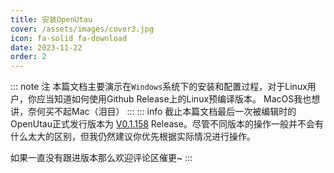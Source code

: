 ```yaml
---
title: 安装OpenUtau
cover: /assets/images/cover3.jpg
icon: fa-solid fa-download
date: 2023-11-22
order: 2
---
```

::: note 注
本篇文档主要演示在`Windows`系统下的安装和配置过程，对于Linux用户，你应当知道如何使用Github Release上的Linux预编译版本。
MacOS我也想讲，奈何买不起Mac（泪目）
:::
::: info
截止本篇文档最后一次被编辑时的OpenUtau正式发行版本为 [V0.1.158](https://github.com/stakira/OpenUtau/releases/tag/build%2F0.1.158) Release。尽管不同版本的操作一般并不会有什么太大的区别，但我仍然建议你优先根据实际情况进行操作。

如果一直没有跟进版本那么欢迎评论区催更~
:::
